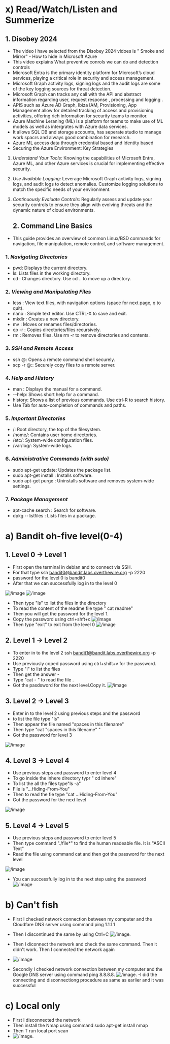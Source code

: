 # x)  Read/Watch/Listen and Summerize

## 1. **Disobey 2024**
   
   - The video I have selected from the Disobey 2024 vidoes is " Smoke and Mirror" - How to hide in Microsoft Azure
   - This video explains What preventive conrols we can do and detection controls
   - Microsoft Entra is the primary identity platform for Microsoft’s cloud services, playing a critical role in security and access management.
   - Microsoft Graph activity logs, signing logs and the audit logs are some of the key logging sources for threat detection.
   - Microsoft Graph can tracks any call with the API and abstract information regarding user, request response , processing and logging .
   - APIS such as Azure AD Graph, Ibiza IAM, Provisioning, App Management allow for detailed tracking of access and provisioning activities, offering rich information for security teams to 
     monitor.
   - Azure Machine Leraning (ML) is a platform for teams to make use of ML models as well as intergrates with Azure data services.
   - It allows SQL DB and storage accounts, has seperate studio to manage work spacrs and always good combination for research.
   - Azure ML access data through credential based and Identity based
   - Securing the Azure Environment: Key Strategies

1. *Understand Your Tools:* Knowing the capabilities of Microsoft Entra, Azure ML, and other Azure services is crucial for implementing effective security.
2. *Use Available Logging:* Leverage Microsoft Graph activity logs, signing logs, and audit logs to detect anomalies. Customize logging solutions to match the specific needs of your environment.
3. *Continuously Evaluate Controls:* Regularly assess and update your security controls to ensure they align with evolving threats and the dynamic nature of cloud environments.

   ## 2. **Command Line Basics**
- This guide provides an overview of common Linux/BSD commands for navigation, file manipulation, remote control, and software management.
    
### 1. ***Navigating Directories***
- pwd: Displays the current directory.
- ls: Lists files in the working directory.
- cd <directory>: Changes directory. Use cd .. to move up a directory.
    
 ### 2. ***Viewing and Manipulating Files***
- less <file>: View text files, with navigation options (space for next page, q to quit).
- nano <file>: Simple text editor. Use CTRL-X to save and exit.
- mkdir <directory>: Creates a new directory.
- mv <source> <destination>: Moves or renames files/directories.
- cp -r <source> <destination>: Copies directories/files recursively.
- rm <file>: Removes files. Use rm -r <directory> to remove directories and contents.
      
### 3. ***SSH and Remote Access***
- ssh <user>@<server>: Opens a remote command shell securely.
- scp -r <source> <user>@<server>:<destination>: Securely copy files to a remote server.

### 4. ***Help and History***
- man <command>: Displays the manual for a command.
- <command> --help: Shows short help for a command.
- history: Shows a list of previous commands. Use ctrl-R to search history.
- Use Tab for auto-completion of commands and paths.
       
### 5. ***Important Directories***
- /: Root directory, the top of the filesystem.
- /home/: Contains user home directories.
- /etc/: System-wide configuration files.
- /var/log/: System-wide logs.
        
### 6. ***Administrative Commands (with sudo)***
- sudo apt-get update: Updates the package list.
- sudo apt-get install <package>: Installs software.
- sudo apt-get purge <package>: Uninstalls software and removes system-wide settings.
           
### 7. ***Package Management***
- apt-cache search <keyword>: Search for software.
- dpkg --listfiles <package>: Lists files in a package.

# a) **Bandit oh-five level(0-4)**

## 1. **Level 0 -> Level 1**

- First open the terminal in debian and to connect via SSH.
- For that type ssh bandit0@bandit.labs.overthewire.org -p 2220
- password for the level 0 is bandit0
- After that we can successfully log in to the level 0 

![/image](https://github.com/RuwaniW/Informarion-Security/blob/main/images/1.png)
![/image](https://github.com/RuwaniW/Informarion-Security/blob/main/images/2.png)
- Then type "ls" to list the files in the directory
- To read the content of the readme file type " cat readme"
- Then you will get the password for the level 1.
- Copy the password using ctrl+shft+c
![/image](https://github.com/RuwaniW/Informarion-Security/blob/main/images/3.png)
- Then type "exit" to exit from the level 0
![/image](https://github.com/RuwaniW/Informarion-Security/blob/main/images/4.png)

## 2. **Level 1 -> Level 2**

- To enter in to the level 2  ssh bandit1@bandit.labs.overthewire.org -p 2220
- Use previously coped password using ctrl+shift+v  for the password.
- Type "l" to list the files
- Then get the answer -
- Type "cat - " to read the file .
- Got the pasdsword for the next level.Copy it.
![/image](https://github.com/RuwaniW/Informarion-Security/blob/main/images/5.png)

## 3. **Level 2 -> Level 3**

- Enter in to the level 2 using previous steps and the password
- to list the file type "ls"
- Then appear the file named "spaces in this filename"
- Then type "cat "spaces in this filename" "
- Got the password for level 3

![/image](https://github.com/RuwaniW/Informarion-Security/blob/main/images/6.png)

## 4. **Level 3 -> Level 4**

- Use previous steps and password to enter level 4
- To go inside the inhere directory typr " cd inhere"
- To list the all the files type"ls -a"
- File is "...Hiding-From-You"
- Then to read the fie type "cat ...Hiding-From-You"
- Got the password for the next level

![/image](https://github.com/RuwaniW/Informarion-Security/blob/main/images/7.png)


## 5. **Level 4 -> Level 5**

 - Use previous steps and password to enter level 5
 - Then type command "./file*" to find the human readeable file. It is "ASCII Text"
 - Read the file using command cat and then got the password for the next level

![/image](https://github.com/RuwaniW/Informarion-Security/blob/main/images/8.png)
- You can successfully log in to the next step using the password
![/image](https://github.com/RuwaniW/Informarion-Security/blob/main/images/9.png)


# b) **Can't fish**

- First I checked network connection between my computer and the Cloudfare DNS server using command ping 1.1.1.1
- Then I discontinued the same by using Ctrl+C
  ![/image](https://github.com/RuwaniW/Informarion-Security/blob/main/images/Screenshot%202024-09-07%20180433.png).
- Then I diconnect the network and check the same command. Then it didn't work. Then I connected the network again
- ![/image](https://github.com/RuwaniW/Informarion-Security/blob/main/images/2222.png)
  
- Secondly I checked network connection between my computer and the Google DNS server using command ping 8.8.8.8. 
![/image](https://github.com/RuwaniW/Informarion-Security/blob/main/images/Screenshot%202024-09-07%20180644.png).
-I did the connecting and disconnectiong procedure as same as earlier and it was successful

# c) **Local only**
- First I disconnected the network
- Then install the Nmap using command sudo apt-get install nmap
- Then T run local port scan
- ![/image]((https://github.com/RuwaniW/Informarion-Security/blob/main/images/333.png)).

     
   
